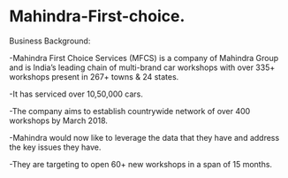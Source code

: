 # Mahindra-First-choice.
Business Background:

-Mahindra First Choice Services (MFCS) is a company of Mahindra Group and is India’s leading chain of multi-brand car workshops with over 335+ workshops present in 267+ towns & 24 states.

-It has serviced over 10,50,000 cars. 

-The company aims to establish countrywide network of over 400 workshops by March 2018.

-Mahindra would now like to leverage the data that they have and address the key issues they have.

-They are targeting to open 60+ new workshops in a span of 15 months.



